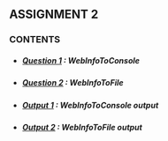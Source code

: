 ## ASSIGNMENT 2

### CONTENTS
 - #####  [Question 1](https://github.com/Alan0602/COOLMINDS/blob/main/ASSIGNMENT2/1.WebInfoToConsole.java) : WebInfoToConsole
 - #####  [Question 2](https://github.com/Alan0602/COOLMINDS/blob/main/ASSIGNMENT2/2.WebInfoToFile.java) : WebInfoToFile
 - #####  [Output 1](https://github.com/Alan0602/COOLMINDS/blob/main/ASSIGNMENT2/WebInfoToConsole.md) : WebInfoToConsole output
 - #####  [Output 2](https://github.com/Alan0602/COOLMINDS/blob/main/ASSIGNMENT2/WebInfoToFile.md) : WebInfoToFile output
